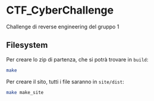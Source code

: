 # CTF_CyberChallenge

Challenge di reverse engineering del gruppo 1

## Filesystem

Per creare lo zip di partenza, che si potrà trovare in `build`:

```bash
make
```

Per creare il sito, tutti i file saranno in `site/dist`:

```bash
make make_site
```

